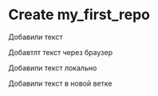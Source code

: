 ﻿# Create my_first_repo

Добавили текст

Добавтлт текст через браузер

Добавили текст локально 

Добавили текст в новой ветке

